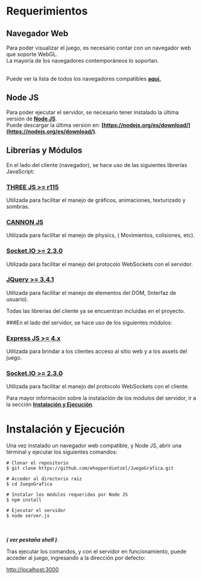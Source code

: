 # Requerimientos

## Navegador Web

Para poder visualizar el juego, es necesario contar con un navegador web que soporte WebGL.<br>
La mayoría de los navegadores contemporáneos lo soportan.<br><br>

Puede ver la lista de todos los navegadores compatibles **[aquí.](https://www.soft8soft.com/webgl-supported-browsers-and-troubleshooting/)**

## Node JS

Para poder ejecutar el servidor, se necesario tener instalado la última versión de **[Node JS](https://nodejs.org/es/)**.<br>
Puede descargar la última version en: **[https://nodejs.org/es/download/](https://nodejs.org/es/download/)**.

## Librerías y Módulos

En el lado del cliente (navegador), se hace uso de las siguientes librerías JavaScript:

### [THREE JS >= r115](https://threejs.org)

Utilizada para facilitar el manejo de gráficos, animaciones, texturizado y sombras.

### [CANNON JS](https://schteppe.github.io/cannon.js/)

Utilizada para facilitar el manejo de physics, ( Movimientos, colisiones, etc).

### [Socket.IO >= 2.3.0](https://socket.io)

Utilizada para facilitar el manejo del protocolo WebSockets con el servidor.

### [JQuery >= 3.4.1](https://jquery.com)

Utilizada para facilitar el manejo de elementos del DOM, (Interfaz de usuario).

<aside class="success">Todas las librerías del cliente ya se encuentran incluidas en el proyecto.</aside>

###En el lado del servidor, se hace uso de los siguientes módulos:

### [Express JS >= 4.x](https://expressjs.com/es/)

Utilizada para brindar a los clientes acceso al sitio web y a los assets del juego.

### [Socket.IO >= 2.3.0](https://socket.io)

Utilizada para facilitar el manejo del protocolo WebSockets con el cliente.

<aside class="notice">Para mayor información sobre la instalación de los módulos del servidor, ir a la sección <b><a href="#instalacion">Instalación y Ejecución</a></b>.</aside>


# Instalación y Ejecución

Una vez instalado un navegador web compatible, y Node JS, abrir una términal y ejecutar los siguientes comandos:


```shell
# Clonar el repositorio
$ git clone https://github.com/ehopperdietzel/JuegoGrafica.git

# Acceder al directorio raíz
$ cd JuegoGrafica

# Instalar los módulos requeridos por Node JS
$ npm install

# Ejecutar el servidor
$ node server.js
```
<br><br> ***( ver pestaña shell )***.

Tras ejecutar los comandos, y con el servidor en funcionamiento, puede acceder al juego, ingresando a la dirección por defecto:<br>

[http://localhost:3000](http://localhost:3000)
